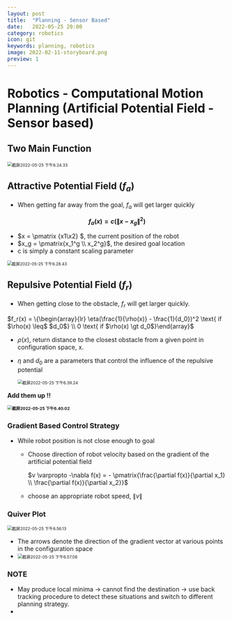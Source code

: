 ```yaml
---
layout: post
title:  "Planning - Sensor Based"
date:   2022-05-25 20:00
category: robotics
icon: git
keywords: planning, robotics
image: 2022-02-11-storyboard.png
preview: 1
---
```


# Robotics - Computational Motion Planning (Artificial Potential Field - Sensor based)



## Two Main Function

<img src="/Users/andrewsu/我的云端硬盘/CMU/Summer 2022/Planning/截屏2022-05-25 下午6.24.33-3517481.png" alt="截屏2022-05-25 下午6.24.33" style="zoom:67%;" />

## Attractive Potential Field ($f_a$)

- When getting far away from the goal, $f_a$ will get larger quickly

  

**$$f_a(x) = c(\|x - x_g\|^2)$$**



- $x = \pmatrix {x1\\x2} $, the current position of the robot
- $x_g = \pmatrix{x_1^g \\ x_2^g}$, the desired goal location
- c is simply a constant scaling parameter

<img src="/Users/andrewsu/我的云端硬盘/CMU/Summer 2022/Planning/截屏2022-05-25 下午6.28.43.png" alt="截屏2022-05-25 下午6.28.43" style="zoom:66%;" />

## Repulsive Potential Field ($f_r$)

- When getting close to the obstacle, $f_r$ will get larger quickly.



$f_r(x) = \{\begin{array}{lr} \eta(\frac{1}{\rho(x)} - \frac{1}{d_0})^2 \text{           if $\rho(x) \leq$ $d_0$} \\ 0 \text{      if $\rho(x) \gt d_0$}\end{array}$



- $\rho(x)$, return distance to the closest obstacle from a given point in configuration space, x.

- $\eta$ and $d_0$ are a parameters that control the influence of the repulsive potential

  <img src="/Users/andrewsu/我的云端硬盘/CMU/Summer 2022/Planning/截屏2022-05-25 下午6.39.24-3518371.png" alt="截屏2022-05-25 下午6.39.24" style="zoom:67%;" />



**Add them up !!**

**<img src="/Users/andrewsu/我的云端硬盘/CMU/Summer 2022/Planning/截屏2022-05-25 下午6.40.02.png" alt="截屏2022-05-25 下午6.40.02" style="zoom:67%;" />**



### Gradient Based Control Strategy

- While robot position is not close enough to goal

  - Choose direction of robot velocity based on the gradient of the artificial potential field

    $v \varpropto -\nabla f(x) = - \pmatrix{\frac{\partial f(x)}{\partial x_1} \\ \frac{\partial f(x)}{\partial x_2}}$

  - choose an appropriate robot speed, $\|v\|$

### Quiver Plot

<img src="/Users/andrewsu/我的云端硬盘/CMU/Summer 2022/Planning/截屏2022-05-25 下午6.56.13.png" alt="截屏2022-05-25 下午6.56.13" style="zoom:67%;" />



- The arrows denote the direction of the gradient vector at various points in the configuration space
- <img src="/Users/andrewsu/我的云端硬盘/CMU/Summer 2022/Planning/截屏2022-05-25 下午6.57.08.png" alt="截屏2022-05-25 下午6.57.08" style="zoom:67%;" />

### NOTE

- May produce local minima  -> cannot find the destination -> use back tracking procedure to detect these situations and switch to different planning strategy.
- 